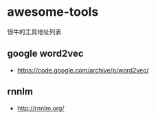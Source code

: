 # awesome-tools
很牛的工具地址列表

## google word2vec
* https://code.google.com/archive/p/word2vec/

## rnnlm
* http://rnnlm.org/
